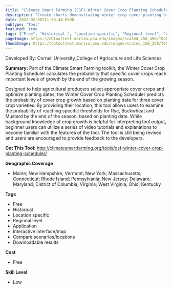 ```yaml
---
title: "Climate Smart Farming (CSF) Winter Cover Crop Planting Scheduler"
description: "Create charts demonstrating winter crop cover planting based on crop variety (rye, buckwheat, and mustard)."
date: 2022-02-08T11:30:44-0500
pubtype: "Tool"
featured: true
tags: ["Free", "Historical ", "Location specific", "Regional level", "Application", "Interactive interface/map", "Compare scenarios/locations", "Downloadable results"]
pageImage: https://cbtooltest.marisa.psu.edu/images/scaled_250_400/TOOLID_39.4_ScreenCapture-1.png
thumbImage: https://cbtooltest.marisa.psu.edu/images/scaled_156_250/TOOLID_39.4_ScreenCapture-1.png
---
```

Developed By: Cornell University_College of Agriculture and Life Sciences

**Summary:** Part of the Climate Smart Farming toolkit, the Winter Cover Crop Planting Scheduler calculates the probability that specific cover crops reach important levels of growth by the end of the growing season.  

Designed to help agricultural producers select appropriate cover crops and optimize planting dates, the Winter Cover Crop Planting Scheduler predicts the probability of cover crop growth based on planting date for three cover crop varieties. By providing their location, this tool allows users to examine the probability of reaching specific thresholds for Rye, Buckwheat and Mustard by the end of the season, based on planting date. While background knowledge of crop growth is helpful for interpreting tool output, beginner users can utilize a series of video tutorials and explanations to become familiar with the features of the tool. The tool is still being revised and users are encouraged to provide feedback to the developers.

__**Get This Tool:**__ http://climatesmartfarming.org/tools/csf-winter-cover-crop-planting-scheduler/


__**Geographic Coverage**__
- Maine; New Hampshire; Vermont; New York; Massachusetts; Connecticut; Rhode Island; Pennsylvania; New Jersey; Delaware; Maryland; District of Columbia; Virginia; West Virginia; Ohio; Kentucky

__**Tags**__
-  Free
-  Historical 
-  Location specific
-  Regional level
-  Application
-  Interactive interface/map
-  Compare scenarios/locations
-  Downloadable results

__**Cost**__
- Free

__**Skill Level**__
- Low
